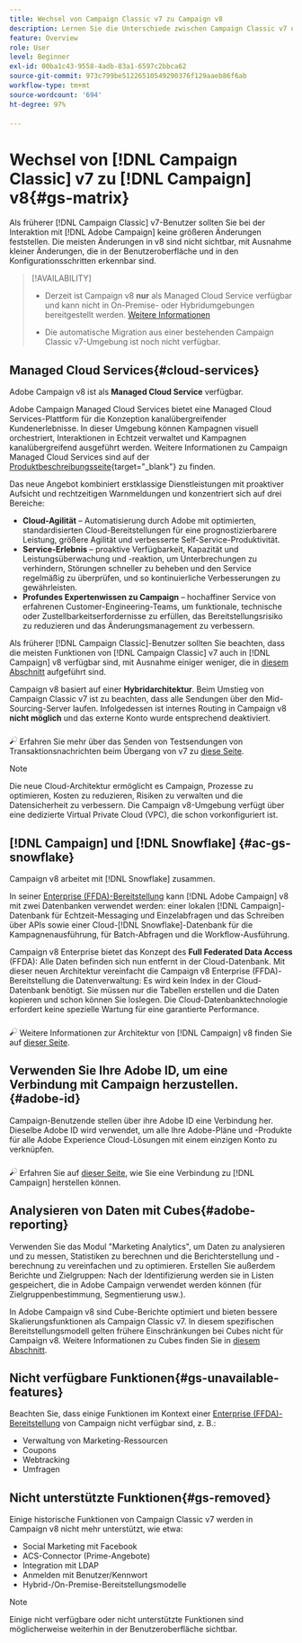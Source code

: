 ```yaml
---
title: Wechsel von Campaign Classic v7 zu Campaign v8
description: Lernen Sie die Unterschiede zwischen Campaign Classic v7 und Campaign v8 kennen.
feature: Overview
role: User
level: Beginner
exl-id: 00ba1c43-9558-4adb-83a1-6597c2bbca62
source-git-commit: 973c799be51226510549290376f129aaeb86f6ab
workflow-type: tm+mt
source-wordcount: '694'
ht-degree: 97%

---
```


# Wechsel von [!DNL Campaign Classic] v7 zu [!DNL Campaign] v8{#gs-matrix}

Als früherer [!DNL Campaign Classic] v7-Benutzer sollten Sie bei der Interaktion mit [!DNL Adobe Campaign] keine größeren Änderungen feststellen. Die meisten Änderungen in v8 sind nicht sichtbar, mit Ausnahme kleiner Änderungen, die in der Benutzeroberfläche und in den Konfigurationsschritten erkennbar sind.

>[!AVAILABILITY]
>
>* Derzeit ist Campaign v8 **nur** als Managed Cloud Service verfügbar und kann nicht in On-Premise- oder Hybridumgebungen bereitgestellt werden. [Weitere Informationen](#cloud-services)
>
>* Die automatische Migration aus einer bestehenden Campaign Classic v7-Umgebung ist noch nicht verfügbar.


## Managed Cloud Services{#cloud-services}

Adobe Campaign v8 ist als **Managed Cloud Service** verfügbar.

Adobe Campaign Managed Cloud Services bietet eine Managed Cloud Services-Plattform für die Konzeption kanalübergreifender Kundenerlebnisse. In dieser Umgebung können Kampagnen visuell orchestriert, Interaktionen in Echtzeit verwaltet und Kampagnen kanalübergreifend ausgeführt werden. Weitere Informationen zu Campaign Managed Cloud Services sind auf der [Produktbeschreibungsseite](https://helpx.adobe.com/de/legal/product-descriptions/adobe-campaign-managed-cloud-services.html){target="_blank"} zu finden.

Das neue Angebot kombiniert erstklassige Dienstleistungen mit proaktiver Aufsicht und rechtzeitigen Warnmeldungen und konzentriert sich auf drei Bereiche:

* **Cloud-Agilität** – Automatisierung durch Adobe mit optimierten, standardisierten Cloud-Bereitstellungen für eine prognostizierbarere Leistung, größere Agilität und verbesserte Self-Service-Produktivität.
* **Service-Erlebnis** – proaktive Verfügbarkeit, Kapazität und Leistungsüberwachung und -reaktion, um Unterbrechungen zu verhindern, Störungen schneller zu beheben und den Service regelmäßig zu überprüfen, und so kontinuierliche Verbesserungen zu gewährleisten.
* **Profundes Expertenwissen zu Campaign** – hochaffiner Service von erfahrenen Customer-Engineering-Teams, um funktionale, technische oder Zustellbarkeitserfordernisse zu erfüllen, das Bereitstellungsrisiko zu reduzieren und das Änderungsmanagement zu verbessern.

Als früherer [!DNL Campaign Classic]-Benutzer sollten Sie beachten, dass die meisten Funktionen von [!DNL Campaign Classic] v7 auch in [!DNL Campaign] v8 verfügbar sind, mit Ausnahme einiger weniger, die in [diesem Abschnitt](#gs-removed) aufgeführt sind.

Campaign v8 basiert auf einer **Hybridarchitektur**. Beim Umstieg von Campaign Classic v7 ist zu beachten, dass alle Sendungen über den Mid-Sourcing-Server laufen. Infolgedessen ist internes Routing in Campaign v8 **nicht möglich** und das externe Konto wurde entsprechend deaktiviert.

![](../assets/do-not-localize/glass.png) Erfahren Sie mehr über das Senden von Testsendungen von Transaktionsnachrichten beim Übergang von v7 zu [diese Seite](../send/transactional-template.md#transition-from-v7).

>[!NOTE]
>
>Die neue Cloud-Architektur ermöglicht es Campaign, Prozesse zu optimieren, Kosten zu reduzieren, Risiken zu verwalten und die Datensicherheit zu verbessern. Die Campaign v8-Umgebung verfügt über eine dedizierte Virtual Private Cloud (VPC), die schon vorkonfiguriert ist.

## [!DNL Campaign] und [!DNL Snowflake] {#ac-gs-snowflake}

Campaign v8 arbeitet mit [!DNL Snowflake] zusammen. 

In seiner [Enterprise (FFDA)-Bereitstellung](../architecture/enterprise-deployment.md) kann [!DNL Adobe Campaign] v8 mit zwei Datenbanken verwendet werden: einer lokalen [!DNL Campaign]-Datenbank für Echtzeit-Messaging und Einzelabfragen und das Schreiben über APIs sowie einer Cloud-[!DNL Snowflake]-Datenbank für die Kampagnenausführung, für Batch-Abfragen und die Workflow-Ausführung.

Campaign v8 Enterprise bietet das Konzept des **Full Federated Data Access** (FFDA): Alle Daten befinden sich nun entfernt in der Cloud-Datenbank. Mit dieser neuen Architektur vereinfacht die Campaign v8 Enterprise (FFDA)-Bereitstellung die Datenverwaltung: Es wird kein Index in der Cloud-Datenbank benötigt. Sie müssen nur die Tabellen erstellen und die Daten kopieren und schon können Sie loslegen. Die Cloud-Datenbanktechnologie erfordert keine spezielle Wartung für eine garantierte Performance.

![](../assets/do-not-localize/glass.png) Weitere Informationen zur Architektur von [!DNL Campaign] v8 finden Sie auf [dieser Seite](../architecture/architecture.md).


## Verwenden Sie Ihre Adobe ID, um eine Verbindung mit Campaign herzustellen.{#adobe-id}

Campaign-Benutzende stellen über ihre Adobe ID eine Verbindung her. Dieselbe Adobe ID wird verwendet, um alle Ihre Adobe-Pläne und -Produkte für alle Adobe Experience Cloud-Lösungen mit einem einzigen Konto zu verknüpfen.

![](../assets/do-not-localize/glass.png) Erfahren Sie auf [dieser Seite](connect.md), wie Sie eine Verbindung zu [!DNL Campaign] herstellen können. 

## Analysieren von Daten mit Cubes{#adobe-reporting}

Verwenden Sie das Modul &quot;Marketing Analytics&quot;, um Daten zu analysieren und zu messen, Statistiken zu berechnen und die Berichterstellung und -berechnung zu vereinfachen und zu optimieren. Erstellen Sie außerdem Berichte und Zielgruppen: Nach der Identifizierung werden sie in Listen gespeichert, die in Adobe Campaign verwendet werden können (für Zielgruppenbestimmung, Segmentierung usw.).

In Adobe Campaign v8 sind Cube-Berichte optimiert und bieten bessere Skalierungsfunktionen als Campaign Classic v7. In diesem spezifischen Bereitstellungsmodell gelten frühere Einschränkungen bei Cubes nicht für Campaign v8. Weitere Informationen zu Cubes finden Sie in [diesem Abschnitt](../../v8/reporting/gs-cubes.md).

## Nicht verfügbare Funktionen{#gs-unavailable-features}

Beachten Sie, dass einige Funktionen im Kontext einer [Enterprise (FFDA)-Bereitstellung](../architecture/enterprise-deployment.md) von Campaign nicht verfügbar sind, z. B.:

* Verwaltung von Marketing-Ressourcen
* Coupons
* Webtracking
* Umfragen

## Nicht unterstützte Funktionen{#gs-removed}

Einige historische Funktionen von Campaign Classic v7 werden in Campaign v8 nicht mehr unterstützt, wie etwa:

* Social Marketing    mit Facebook
* ACS-Connector (Prime-Angebote)
* Integration mit LDAP
* Anmelden mit Benutzer/Kennwort
* Hybrid-/On-Premise-Bereitstellungsmodelle


>[!NOTE]
>
>Einige nicht verfügbare oder nicht unterstützte Funktionen sind möglicherweise weiterhin in der Benutzeroberfläche sichtbar.
